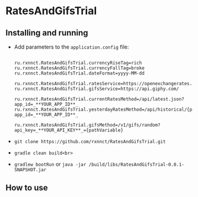 # RatesAndGifsTrial

## Installing and running
* Add parameters to the ```application.config``` file:
  
  ```ru.rxnnct.RatesAndGifsTrial.baseCurrency=RUB
  
  ru.rxnnct.RatesAndGifsTrial.currencyRiseTag=rich
  ru.rxnnct.RatesAndGifsTrial.currencyFallTag=broke
  ru.rxnnct.RatesAndGifsTrial.dateFormat=yyyy-MM-dd
  
  ru.rxnnct.RatesAndGifsTrial.ratesService=https://openexchangerates.org/
  ru.rxnnct.RatesAndGifsTrial.gifsService=https://api.giphy.com/
  
  ru.rxnnct.RatesAndGifsTrial.currentRatesMethod=/api/latest.json?app_id=_**YOUR_APP_ID**_
  ru.rxnnct.RatesAndGifsTrial.yesterdayRatesMethod=/api/historical/{pathVariable}.json?app_id=_**YOUR_APP_ID**_
  
  ru.rxnnct.RatesAndGifsTrial.gifsMethod=/v1/gifs/random?api_key=_**YOUR_API_KEY**_={pathVariable}
* ```git clone https://github.com/rxnnct/RatesAndGifsTrial.git```
* ```gradle clean build<br>```
* ```gradlew bootRun``` or ```java -jar /build/libs/RatesAndGifsTrial-0.0.1-SNAPSHOT.jar```

## How to use


